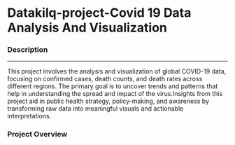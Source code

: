 # Datakilq-project-Covid 19 Data Analysis And Visualization 

### Description
---
This project involves the analysis and visualization of global COVID-19 data, focusing on confirmed cases, death counts, and death rates across different regions. The primary goal is to uncover trends and patterns that help in understanding the spread and impact of the virus.Insights from this project aid in public health strategy, policy-making, and awareness by transforming raw data into meaningful visuals and actionable interpretations.

### Project Overview
